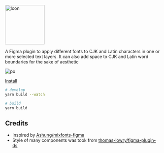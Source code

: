 <img alt="Icon" src="https://user-images.githubusercontent.com/1166872/136584343-45bb89a8-7acf-46b5-89d4-b6eef0355025.png" width="128">

A Figma plugin to apply different fonts to CJK and Latin characters in one or more selected text layers. It can also add space to CJK and Latin word boundaries for the sake of aesthetic

![po](https://user-images.githubusercontent.com/1166872/136583709-84735cb9-ca54-499b-b520-56c81614d4cc.jpg)

[Install](https://www.figma.com/community/plugin/1012962159348529943/Mixed-Language-Text)

```bash
# develop
yarn build --watch

# build
yarn build
```

## Credits

- Inspired by [Ashung/mixfonts-figma](https://github.com/Ashung/mixfonts-figma)
- Style of many components was took from [thomas-lowry/figma-plugin-ds](https://github.com/thomas-lowry/figma-plugin-ds)
